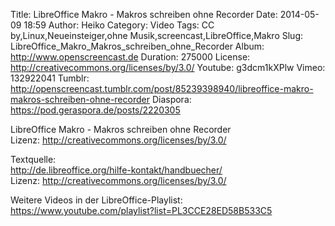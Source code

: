 Title: LibreOffice Makro - Makros schreiben ohne Recorder
Date: 2014-05-09 18:59
Author: Heiko
Category: Video
Tags: CC by,Linux,Neueinsteiger,ohne Musik,screencast,LibreOffice,Makro
Slug: LibreOffice_Makro_Makros_schreiben_ohne_Recorder
Album: http://www.openscreencast.de
Duration: 275000
License: http://creativecommons.org/licenses/by/3.0/
Youtube: g3dcm1kXPlw
Vimeo: 132922041
Tumblr: http://openscreencast.tumblr.com/post/85239398940/libreoffice-makro-makros-schreiben-ohne-recorder
Diaspora: https://pod.geraspora.de/posts/2220305

LibreOffice Makro - Makros schreiben ohne Recorder  
Lizenz: <http://creativecommons.org/licenses/by/3.0/>  
  
Textquelle:  
<http://de.libreoffice.org/hilfe-kontakt/handbuecher/>  
Lizenz: <http://creativecommons.org/licenses/by/3.0/>  
  
Weitere Videos in der LibreOffice-Playlist:
<https://www.youtube.com/playlist?list=PL3CCE28ED58B533C5>  
  

